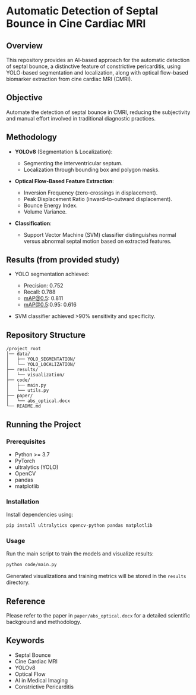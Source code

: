 
# Automatic Detection of Septal Bounce in Cine Cardiac MRI

## Overview

This repository provides an AI-based approach for the automatic detection of septal bounce, a distinctive feature of constrictive pericarditis, using YOLO-based segmentation and localization, along with optical flow-based biomarker extraction from cine cardiac MRI (CMRI).

## Objective

Automate the detection of septal bounce in CMRI, reducing the subjectivity and manual effort involved in traditional diagnostic practices.

## Methodology

- **YOLOv8** (Segmentation & Localization):
  - Segmenting the interventricular septum.
  - Localization through bounding box and polygon masks.

- **Optical Flow-Based Feature Extraction**:
  - Inversion Frequency (zero-crossings in displacement).
  - Peak Displacement Ratio (inward-to-outward displacement).
  - Bounce Energy Index.
  - Volume Variance.

- **Classification**:
  - Support Vector Machine (SVM) classifier distinguishes normal versus abnormal septal motion based on extracted features.

## Results (from provided study)

- YOLO segmentation achieved:
  - Precision: 0.752
  - Recall: 0.788
  - mAP@0.5: 0.811
  - mAP@0.5:0.95: 0.616

- SVM classifier achieved >90% sensitivity and specificity.

## Repository Structure

```
/project_root
│── data/
│   ├── YOLO_SEGMENTATION/
│   └── YOLO_LOCALIZATION/
├── results/
│   └── visualization/
├── code/
│   ├── main.py
│   └── utils.py
├── paper/
│   └── abs_optical.docx
└── README.md
```

## Running the Project

### Prerequisites

- Python >= 3.7
- PyTorch
- ultralytics (YOLO)
- OpenCV
- pandas
- matplotlib

### Installation

Install dependencies using:
```sh
pip install ultralytics opencv-python pandas matplotlib
```

### Usage

Run the main script to train the models and visualize results:
```sh
python code/main.py
```

Generated visualizations and training metrics will be stored in the `results` directory.

## Reference

Please refer to the paper in `paper/abs_optical.docx` for a detailed scientific background and methodology.

## Keywords

- Septal Bounce
- Cine Cardiac MRI
- YOLOv8
- Optical Flow
- AI in Medical Imaging
- Constrictive Pericarditis
